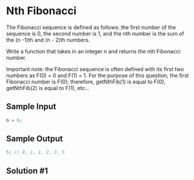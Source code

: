 # Nth Fibonacci

The Fibonacci sequence is defined as follows:
the first number of the sequence is 0, the second number is 1, and the nth number is the sum of the (n -1)th and (n - 2)th numbers.

Write a function that takes in an integer n and returns the nth Fibonacci number.

Important note: the Fibonacci sequence is often defined with its first two numbers as F(0) = 0 and F(1) = 1. For the purpose of this question, the first Fibonacci number is F(0); therefore, getNthFib(1) is equal to F(0), getNthFib(2) is equal to F(1), etc...

## Sample Input

```javascript
n = 6;
```

## Sample Output

```javascript
5; // 0, 1, 1, 2, 3, 5
```

## Solution #1

```javascript

```
